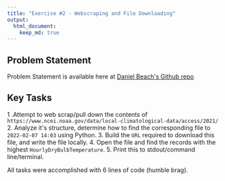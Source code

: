 ```yaml
---
title: "Exercise #2 - Webscraping and File Downloading"
output: 
  html_document:
    keep_md: true
---
```




## Problem Statement

Problem Statement is available here at  [Daniel Beach's Github repo](https://github.com/danielbeach/data-engineering-practice/tree/main/Exercises/Exercise-4)

## Key Tasks 

1 .Attempt to web scrap/pull down the contents of `https://www.ncei.noaa.gov/data/local-climatological-data/access/2021/`
2. Analyze it's structure, determine how to find the corresponding file to `2022-02-07 14:03` using Python.
3. Build the `URL` required to download this file, and write the file locally.
4. Open the file and find the records with the highest `HourlyDryBulbTemperature`.
5. Print this to stdout/command line/terminal.

All tasks were accomplished with 6 lines of code (humble brag).
